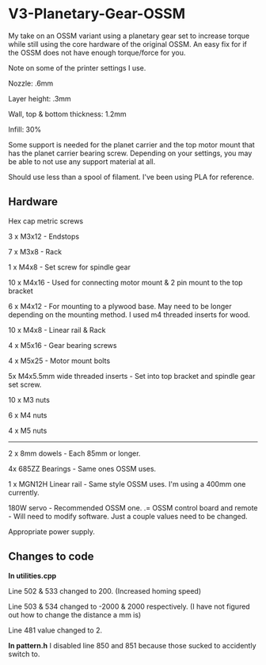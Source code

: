 # V3-Planetary-Gear-OSSM
My take on an OSSM variant using a planetary gear set to increase torque while still using the core hardware of the original OSSM. An easy fix for if the OSSM does not have enough torque/force for you. 

Note on some of the printer settings I use.

Nozzle: .6mm

Layer height: .3mm

Wall, top & bottom thickness: 1.2mm

Infill: 30%

Some support is needed for the planet carrier and the top motor mount that has the planet carrier bearing screw. Depending on your settings, you may be able to not use any support material at all. 

Should use less than a spool of filament. I've been using PLA for reference. 

## Hardware

Hex cap metric screws

3 x M3x12 - Endstops

7 x M3x8 - Rack

1 x M4x8 - Set screw for spindle gear 

10 x M4x16 - Used for connecting motor mount & 2 pin mount to the top bracket

6 x M4x12 - For mounting to a plywood base. May need to be longer depending on the mounting method. I used m4 threaded inserts for wood. 

10 x M4x8 - Linear rail & Rack

4 x M5x16 - Gear bearing screws

4 x M5x25 - Motor mount bolts

5x M4x5.5mm wide threaded inserts - Set into top bracket and spindle gear set screw. 

10 x M3 nuts

6 x M4 nuts

4 x M5 nuts

------

2 x 8mm dowels - Each 85mm or longer.

4x 685ZZ Bearings - Same ones OSSM uses.

1 x MGN12H Linear rail - Same style OSSM uses. I'm using a 400mm one currently.

180W servo - Recommended OSSM one.
.=
OSSM control board and remote - Will need to modify software. Just a couple values need to be changed.

Appropriate power supply.

## Changes to code

**In utilities.cpp**

Line 502 & 533 changed to 200. (Increased homing speed)

Line 503 & 534 changed to -2000 & 2000 respectively. (I have not figured out how to change the distance a mm is)

Line 481 value changed to 2.

**In pattern.h** I disabled line 850 and 851 because those sucked to accidently switch to. 





